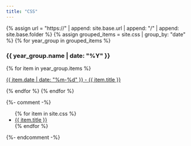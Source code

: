 ```yaml
---
title: "CSS"
---
```


{% assign url = "https://" | append: site.base.url | append: "/" | append: site.base.folder %} 
{% assign grouped_items = site.css | group_by: "date" %}
{% for year_group in grouped_items %}
<h3>{{ year_group.name | date: "%Y" }}</h3>
{% for item in year_group.items %}
<p><a href="{{ folder }}{{ item.url }}">{{ item.date | date: "%m-%d" }} - {{ item.title }}</a></p>
{% endfor %}
{% endfor %}

{%- comment -%}
<ul>
{% for item in site.css %}
     <li><a href="https://lucianofedericopereira.github.io/articles{{ item.url }}">{{ item.title }}</a></li>
{% endfor %}
</ul>
{%- endcomment -%}
